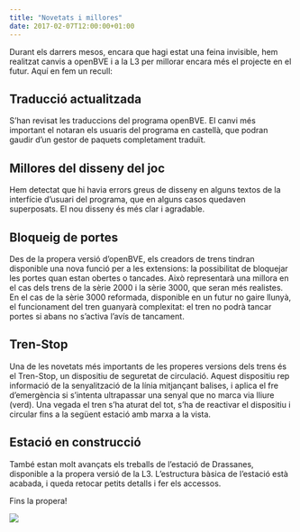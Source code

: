 ```yaml
---
title: "Novetats i millores"
date: 2017-02-07T12:00:00+01:00
---
```

Durant els darrers mesos, encara que hagi estat una feina invisible, hem realitzat canvis a openBVE i a la L3 per millorar encara més el projecte en el futur. Aquí en fem un recull:

## Traducció actualitzada

S’han revisat les traduccions del programa openBVE. El canvi més important el notaran els usuaris del programa en castellà, que podran gaudir d’un gestor de paquets completament traduït.

## Millores del disseny del joc

Hem detectat que hi havia errors greus de disseny en alguns textos de la interfície d’usuari del programa, que en alguns casos quedaven superposats. El nou disseny és més clar i agradable.

## Bloqueig de portes

Des de la propera versió d’openBVE, els creadors de trens tindran disponible una nova funció per a les extensions: la possibilitat de bloquejar les portes quan estan obertes o tancades. Això representarà una millora en el cas dels trens de la sèrie 2000 i la sèrie 3000, que seran més realistes. En el cas de la sèrie 3000 reformada, disponible en un futur no gaire llunyà, el funcionament del tren guanyarà complexitat: el tren no podrà tancar portes si abans no s’activa l’avís de tancament.

## Tren-Stop

Una de les novetats més importants de les properes versions dels trens és el Tren-Stop, un dispositiu de seguretat de circulació. Aquest dispositiu rep informació de la senyalització de la línia mitjançant balises, i aplica el fre d’emergència si s’intenta ultrapassar una senyal que no marca via lliure (verd). Una vegada el tren s’ha aturat del tot, s’ha de reactivar el dispositiu i circular fins a la següent estació amb marxa a la vista.

## Estació en construcció

També estan molt avançats els treballs de l’estació de Drassanes, disponible a la propera versió de la L3. L’estructura bàsica de l’estació està acabada, i queda retocar petits detalls i fer els accessos.

Fins la propera!

<img src="/images/noticies/20170207/1.png">

